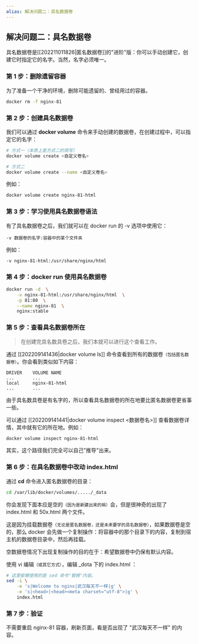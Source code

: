 ```yaml
---
alias: 解决问题二：具名数据卷
---
```


## 解决问题二：具名数据卷

具名数据卷是[[202211011826|匿名数据卷]]的"进阶"版：你可以手动创建它，创建它时指定它的名字。当然，名字必须唯一。

### 第 1 步：删除遗留容器

为了准备一个干净的环境，删除可能遗留的、曾经用过的容器。

```bash
docker rm -f nginx-81
```

### 第 2 步：创建具名数据卷

我们可以通过 **docker volume** 命令来手动创建的数据卷，在创建过程中，可以指定它的名字：

```sh
# 方式一（本质上是方式二的简写）
docker volume create <自定义卷名>

# 方式二
docker volume create --name <自定义卷名>
```

例如：

``` sh
docker volume create nginx-81-html
```

### 第 3 步：学习使用具名数据卷语法

有了具名数据卷之后，我们就可以在 docker run 的 -v 选项中使用它：

```
-v 数据卷的名字:容器中的某个文件夹
```

例如：

```
-v nginx-81-html:/usr/share/nginx/html
```


### 第 4 步：docker run 使用具名数据卷

```bash
docker run -d  \
    -v nginx-81-html:/usr/share/nginx/html  \
    -p 81:80  \
    --name nginx-81  \
    nginx:stable
```


### 第 5 步：查看具名数据卷所在

> 在创建完具名数具卷之后，我们本就可以进行这个查看工作。

通过 [[202209141436\|docker volume ls]] 命令查看到所有的数据卷<small>（包括匿名数据卷）</small>。你会看到类似如下内容：

```
DRIVER    VOLUME NAME
...       ...
local     nginx-81-html
...       ...
```

由于具名数具卷是有名字的，所以查看具名数据卷的所在地要比匿名数据卷更省事一些。

可以通过 [[202209141441|docker volume inspect <数据卷名>]] 查看数据卷详情，其中就有它的所在地。例如：

```sh
docker volume inspect nginx-81-html
```

其实，这个路径我们完全可以自己"推导"出来。

### 第 6 步：在具名数据卷中改动 index.html

通过 **cd** 命令进入匿名数据卷的目录：

```bash
cd /var/lib/docker/volumes/...../_data
```

你会发现下面本应是空的<small>（因为是新建出来的嘛）</small>会，但是很神奇的出现了 index.html 和 50x.html 两个文件。

这是因为挂载数据卷<small>（无论是匿名数据卷，还是未来要学的具名数据卷）</small>，如果数据卷是空的，那么 docker 会先做一个复制操作：将容器中的那个目录下的内容，复制到宿主机的数据卷目录中，然后再挂载。

空数据卷情况下出现复制操作的目的在于：希望数据卷中仍保有默认内容。

使用 vi 编辑<small>（或其它方式）</small>，编辑 \_dota 下的 index.html ：

```bash
# 这里偷懒使用的是 sed 命令"替换"内容。
sed -i \
	-e 's|Welcome to nginx|武汉每天不一样|g' \
	-e 's|<head>|<head><meta charset="utf-8">|g' \
	index.html
```


### 第 7 步：验证

不需要重启 nginx-81 容器，刷新页面，看是否出现了 "武汉每天不一样" 的内容。

